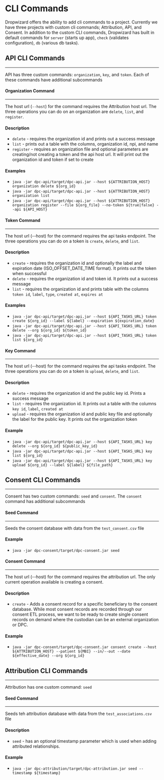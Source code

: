 # CLI Commands

Dropwizard offers the ability to add cli commands to a project.  Currently we have three projects with custom cli commands; Attribution, API, and Consent. In addition to the custom CLI commands, Dropwizard has built in default commands for `server` (starts up app), `check` (validates configuration), `db` (various db tasks).

## API CLI Commands
---
API has three custom commands: `organization`, `key`, and `token`.  Each of these commands have additional subcommands

#### Organization Command
---
The host url (`--host`) for the command requires the Attribution host url.  The three operations you can do on an organization are `delete`, `list`, and `register`.

#### Description
* `delete` - requires the organization id and prints out a success message
* `list` - prints out a table with the columns, organization id, npi, and name
* `register` - requires an organization file and optional parameters are creating/not creating a token and the api host url. It will print out the organization id and token if set to create

#### Examples
* `java -jar dpc-api/target/dpc-api.jar --host ${ATTRIBUTION_HOST} organization delete ${org_id}`
* `java -jar dpc-api/target/dpc-api.jar --host ${ATTRIBUTION_HOST} organization list`
* `java -jar dpc-api/target/dpc-api.jar --host ${ATTRIBUTION_HOST} organization register --file ${org_file} --no-token ${true|false} --api ${API_HOST}`

#### Token Command
---
The host url (--host) for the command requires the api tasks endpoint. The three operations you can do on a token is `create`, `delete`, and `list`.

#### Description
* `create` - requires the organization id and optionally the label and expiration date (ISO_OFFSET_DATE_TIME format). It prints out the token when successful
* `delete` - requires the organization id and token id. It prints out a success message
* `list` - requires the organization id and prints table with the columns `token id`, `label`, `type`, `created at`, `expires at`

#### Examples
* `java -jar dpc-api/target/dpc-api.jar --host ${API_TASKS_URL} token create ${org_id} --label ${label} --expiration ${expiration_date}`
* `java -jar dpc-api/target/dpc-api.jar --host ${API_TASKS_URL} token delete --org ${org_id} ${token_id}`
* `java -jar dpc-api/target/dpc-api.jar --host ${API_TASKS_URL} token list ${org_id}`

#### Key Command
---
The host url (--host) for the command requires the api tasks endpoint. The three operations you can do on a token is `upload`, `delete`, and `list`.

#### Description
* `delete` - requires the organization id and the public key id. Prints a success message
* `list` - requires the organization id. It prints out a table with the columns `key id`, `label`, `created at`
* `upload` - requires the organization id and public key file and optionally the label for the public key. It prints out the organization token

#### Example
* `java -jar dpc-api/target/dpc-api.jar --host ${API_TASKS_URL} key delete --org ${org_id} ${public_key_id}`
* `java -jar dpc-api/target/dpc-api.jar --host ${API_TASKS_URL} key list ${org_id}`
* `java -jar dpc-api/target/dpc-api.jar --host ${API_TASKS_URL} key upload ${org_id} --label ${label} ${file_path}`

## Consent CLI Commands
---
Consent has two custom commands: `seed` and `consent`. The `consent` command has additional subcommands

#### Seed Command
---
Seeds the consent database with data from the `test_consent.csv` file

#### Example
* `java -jar dpc-consent/target/dpc-consent.jar seed`

#### Consent Command
---
The host url (--host) for the command requires the attribution url. The only current operation available is creating a consent.

#### Description
* `create` - Adds a consent record for a specific beneficiary to the consent database. While most consent records are recorded through our consent ETL process, we want to be ready to create single consent records on demand where the custodian can be an external organization or DPC.

#### Example
* `java -jar dpc-consent/target/dpc-consent.jar consent create --host ${ATTRIBUTION_HOST} --patient ${MBI} --in/--out --date ${effective_date} --org ${org_id}`

## Attribution CLI Commands
---
Attribution has one custom command: `seed`

#### Seed Command
---
Seeds teh attribution database with data from the `test_associations.csv` file

#### Description
* `seed` - has an optional timestamp parameter which is used when adding attributed relationships.

#### Example
* `java -jar dpc-attribution/target/dpc-attribution.jar seed --timestamp ${timestamp}`
